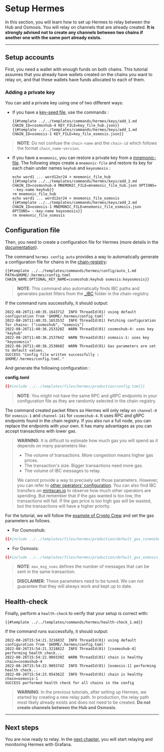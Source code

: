 # Setup Hermes

In this section, you will learn how to set up Hermes to relay between the Hub and Osmosis. You will relay on channels that are already created. **It is strongly advised not to create any channels between two chains if another one with the same port already exists.**

---

## Setup accounts

First, you need a wallet with enough funds on both chains. This tutorial assumes that you already have wallets created on the chains you want to relay on, and that these wallets have funds allocated to each of them.

### Adding a private key

You can add a private key using one of two different ways:

- If you have a [key-seed file](../../documentation/commands/keys/index.md#key-seed-file-private-key), use the commands :
    ```shell
    {{#template ../../templates/commands/hermes/keys/add_1.md CHAIN_ID=cosmoshub-4 KEY_FILE=key_file_hub.json}}
    {{#template ../../templates/commands/hermes/keys/add_1.md CHAIN_ID=osmosis-1 KEY_FILE=key_file_osmosis.json}}
    ```
>__NOTE__: Do not confuse the `chain-name` and the `chain-id` which follows the format `chain_name-version`.

- If you have a `mnemonic`, you can restore a private key from a [mnemonic-file](../../documentation/commands/keys/index.md#restore-a-private-key-to-A_CHAIN_ID-from-a-mnemonic). The following steps create a `mnemonic-file` and restore its key for each chain under names `keyhub` and `keyosmosis` :
    ```shell
    echo word1 ... word12or24 > mnemonic_file_hub
    {{#template ../../templates/commands/hermes/keys/add_2.md CHAIN_ID=cosmoshub-4 MNEMONIC_FILE=mnemonic_file_hub.json OPTIONS= --key-name keyhub}}
    rm mnemonic_file_hub
    echo word1 ... word12or24 > mnemonic_file_osmosis
    {{#template ../../templates/commands/hermes/keys/add_2.md CHAIN_ID=osmosis-1 MNEMONIC_FILE=mnemonic_file_osmosis.json OPTIONS= --key-name keyosmosis}}
    rm mnemonic_file_osmosis
    ``` 

## Configuration file

Then, you need to create a configuration file for Hermes (more details in the [documentation](../../documentation/configuration/index.md)). 

The command `hermes config auto` provides a way to automatically generate a configuration file for chains in the [chain-registry](https://github.com/cosmos/chain-registry):

```shell
{{#template ../../templates/commands/hermes/config/auto_1.md PATH=$HOME/.hermes/config.toml CHAIN_NAME:OPTIONAL_KEY_NAME=cosmoshub:keyhub osmosis:keyosmosis}}
```
>__NOTE__: This command also automatically finds IBC paths and generates packet filters from the [_IBC](https://github.com/cosmos/chain-registry/tree/master/_IBC) folder in the chain-registry.

If the command runs successfully, it should output:
```
2022-08-26T11:40:35.164371Z  INFO ThreadId(01) using default configuration from '$HOME/.hermes/config.toml'
2022-08-26T11:40:35.165353Z  INFO ThreadId(01) Fetching configuration for chains: ["cosmoshub", "osmosis"]
2022-08-26T11:40:36.253328Z  WARN ThreadId(01) cosmoshub-4: uses key "keyhub"
2022-08-26T11:40:36.253704Z  WARN ThreadId(01) osmosis-1: uses key "keyosmosis"
2022-08-26T11:40:36.253860Z  WARN ThreadId(01) Gas parameters are set to default values.
SUCCESS "Config file written successfully : $HOME/.hermes/config.toml."
```
And generate the following configuration : 

__config.toml__
```toml
{{#include ../../templates/files/hermes/production/config.toml}}
```
>__NOTE__: You might not have the same RPC and gRPC endpoints in your configuration file as they are randomly selected in the chain-registry.

The command created packet filters so Hermes will only relay on `channel-0` for `osmosis-1` and `channel-141` for `cosmoshub-4`. It uses RPC and gRPC endpoints found in the chain registry. If you also run a full node, you can replace the endpoints with your own. It has many advantages as you can accept transactions with lower gas.

>__WARNING__: It is difficult to estimate how much gas you will spend as it depends on many parameters like:
> - The volume of transactions. More congestion means higher gas prices.
> - The transaction's size. Bigger transactions need more gas. 
> - The volume of IBC messages to relay.
> 
> We cannot provide a way to precisely set those parameters. However, you can refer to [other operators' configuration](https://github.com/soohoio/hermes/discussions/2472#discussioncomment-3331695). You can also find IBC transfers on [mintscan.io](https://www.mintscan.io/cosmos/txs) to observe how much other operators are spending. But remember that if the gas wanted is too low, the transactions will fail. If the gas price is too high gas will be wasted, but the transactions will have a higher priority. 

For the tutorial, we will follow the [example of Crypto Crew](https://github.com/notional-labs/notional/blob/master/relaying/hermes/all-ibc.toml) and set the gas parameters as follows.

- For Cosmoshub:
```toml
{{#include ../../templates/files/hermes/production/default_gas_cosmoshub.toml}}
```

- For Osmosis:
```toml
{{#include ../../templates/files/hermes/production/default_gas_osmosis.toml}}
```

>__NOTE__: `max_msg_nums` defines the number of messages that can be sent in the same transaction. 

>__DISCLAIMER__: These parameters need to be tuned. We can not guarantee that they will always work and kept up to date.

## Health-check

Finally, perform a `health-check` to verify that your setup is correct with:
```shell
{{#template ../../templates/commands/hermes/health-check_1.md}}
``` 

If the command runs successfully, it should output:
```
2022-08-26T15:54:21.321683Z  INFO ThreadId(01) using default configuration from '$HOME/.hermes/config.toml'
2022-08-26T15:54:21.321882Z  INFO ThreadId(01) [cosmoshub-4] performing health check...
2022-08-26T15:54:22.909339Z  WARN ThreadId(01) chain is healthy chain=cosmoshub-4
2022-08-26T15:54:22.909374Z  INFO ThreadId(01) [osmosis-1] performing health check...
2022-08-26T15:54:23.954362Z  INFO ThreadId(01) chain is healthy chain=osmosis-1
SUCCESS performed health check for all chains in the config
```

>__WARNING__: In the previous tutorials, after setting up Hermes, we started by creating a new relay path. In production, the relay path most likely already exists and does not need to be created. **Do not create channels between the Hub and Osmosis.**

---

## Next steps

You are now ready to relay. In the [next chapter](./start-relaying.md), you will start relaying and monitoring Hermes with Grafana.
